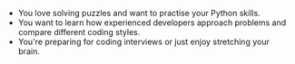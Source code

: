 - You love solving puzzles and want to practise your Python skills.
- You want to learn how experienced developers approach problems and compare different coding styles.
- You're preparing for coding interviews or just enjoy stretching your brain.